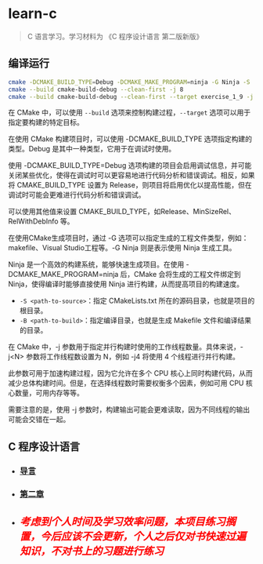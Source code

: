 # learn-c

> C 语言学习。学习材料为 《C 程序设计语言 第二版新版》

## 编译运行

```bash
cmake -DCMAKE_BUILD_TYPE=Debug -DCMAKE_MAKE_PROGRAM=ninja -G Ninja -S . -B cmake-build-debug
cmake --build cmake-build-debug --clean-first -j 8
cmake --build cmake-build-debug --clean-first --target exercise_1_9 -j 8
```

在 CMake 中，可以使用 ``--build`` 选项来控制构建过程，``--target`` 选项可以用于指定要构建的特定目标。

在使用 CMake 构建项目时，可以使用 -DCMAKE_BUILD_TYPE 选项指定构建的类型。Debug 是其中一种类型，它用于在调试时使用。

使用 -DCMAKE_BUILD_TYPE=Debug 选项构建的项目会启用调试信息，并可能关闭某些优化，使得在调试时可以更容易地进行代码分析和错误调试。相反，如果将
CMAKE_BUILD_TYPE 设置为 Release，则项目将启用优化以提高性能，但在调试时可能会更难进行代码分析和错误调试。

可以使用其他值来设置 CMAKE_BUILD_TYPE，如Release、MinSizeRel、RelWithDebInfo 等。

在使用CMake生成项目时，通过 -G 选项可以指定生成的工程文件类型，例如：makefile、Visual Studio工程等。-G Ninja 则是表示使用
Ninja 生成工具。

Ninja 是一个高效的构建系统，能够快速生成项目。在使用 -DCMAKE_MAKE_PROGRAM=ninja 后，CMake 会将生成的工程文件绑定到
Ninja，使得编译时能够直接使用 Ninja 进行构建，从而提高项目的构建速度。

* ``-S <path-to-source>``：指定 CMakeLists.txt 所在的源码目录，也就是项目的根目录。
* ```-B <path-to-build>```：指定编译目录，也就是生成 Makefile 文件和编译结果的目录。

在 CMake 中，-j 参数用于指定并行构建时使用的工作线程数量。具体来说，-j&lt;N&gt; 参数将工作线程数设置为 N，例如 -j4 将使用 4
个线程进行并行构建。

此参数可用于加速构建过程，因为它允许在多个 CPU 核心上同时构建代码，从而减少总体构建时间。但是，在选择线程数时需要权衡多个因素，例如可用
CPU 核心数量，可用内存等等。

需要注意的是，使用 -j 参数时，构建输出可能会更难读取，因为不同线程的输出可能会交错在一起。

## C 程序设计语言

* ### [导言](doc/chapter-one.md)

* ### [第二章](doc/chapter-two.md)

* ## *<font color="red">考虑到个人时间及学习效率问题，本项目练习搁置，今后应该不会更新，个人之后仅对书快速过遍知识，不对书上的习题进行练习</font>*